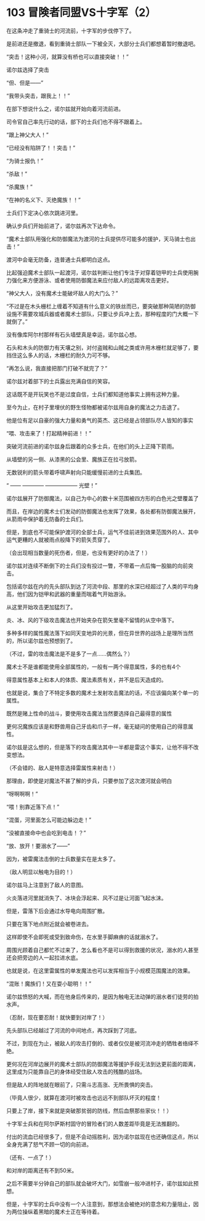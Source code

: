 # 103 冒険者同盟VS十字军（2）

在这条冲走了重骑士的河流前，十字军的步伐停下了。

是前进还是撤退，看到重骑士部队一下被全灭，大部分士兵们都想着暂时撤退吧。

“突击！这种小河，就算没有桥也可以直接突破！！”

诺尔兹选择了突击

“但、但是——”

“我带头突击，跟我上！！”

在部下想说什么之，诺尔兹就开始向着河流前进。

司令官自己率先行动的话，部下的士兵们也不得不跟着上。

“跟上神父大人！”

“已经没有陷阱了！！突击！”

“为骑士报仇！”

“杀敌！”

“杀魔族！”

“在神的名义下、灭绝魔族！！”

士兵们下定决心依次跳进河里。

确认步兵们开始前进了，诺尔兹再次下达命令。

“魔术士部队用强化和防御魔法为渡河的士兵提供尽可能多的援护，天马骑士也出击！”

渡河中会毫无防备，连普通士兵都明白这点。

比起强迫魔术士部队一起渡河，诺尔兹判断让他们专注于对穿着铠甲的士兵使用腕力强化来方便游泳、或者使用防御魔法来应付敌人的远距离攻击更好。

“神父大人，没有魔术士能破坏敌人的大门么？”

“不过是在木头栅栏上缠着不知道有什么意义的铁丝而已，要突破那种简陋的防御设施不需要攻城兵器或者魔术士部队，只要让步兵冲上去，那种程度的门大概一下就倒了。”

没有像库阿尔村那样有石头墙壁真是幸运，诺尔兹心想。

石头和木头的防御力有天壤之别，对付盗贼和山贼之类或许用木栅栏就足够了，要挡住这么多人的话，木栅栏的耐久力可不够。

“再怎么说，我直接把那门打破不就完了？”

诺尔兹对着部下的士兵露出充满自信的笑容。

这话既不是开玩笑也不是过度自信，士兵们都知道他事实上拥有这种力量。

至今为止，在村子里埋伏的野生怪物都被诺尔兹用自身的魔法之力击退了。

他是位有足以自豪的强大力量和勇气的英杰、这已经是占领部队尽人皆知的事实

“喂、攻击来了！打起精神前进！！”

突破河流前进的诺尔兹身后跟着的众多士兵，在他们的头上正降下箭雨。

从墙壁的另一侧、从漆黑的公会里、魔族正在拉弓放箭。

无数锐利的箭头带着呼啸声射向只能缓慢前进的士兵集团。

“ —— ———— —————— 光壁！”

诺尔兹展开了防御魔法，以自己为中心的数十米范围被四方形的白色光之壁覆盖了

而且，在岸边的魔术士们发动的防御魔法也发挥了效果，各处都有防御魔法展开，从箭雨中保护着无防备的士兵们。

但是，到底也不可能保护渡河的全部士兵，运气不佳前进到效果范围外的人、其中运气更糟的人就被雨点般降下的箭矢贯穿了。

（会出现相当数量的死伤者，但是，也没有更好的办法了！）

诺尔兹对连续不断倒下的士兵们没有投过一瞥，不带着一点后悔一股脑的向前突击。

包括诺尔兹在内的先头部队到达了河流中段、那里的水深已经超过了人类的平均身高，他们因为铠甲和武器的重量而喘着气开始游泳。

从这里开始攻击更加猛烈了。

炎、冰、风的下级攻击魔法也开始夹杂在箭矢里毫不留情的从空中落下。

多种多样的属性魔法落下如同天变地异的光景，但在异世界的战场上是理所当然的，所以诺尔兹也预想到了。

（不过，雷的攻击魔法是不是多了一点……偶然么？）

魔术士不是谁都能使用全部属性的，一般有一两个得意属性，多的也有4个

得意属性基本上和本人的体质、魔法素质有关，并不是后天造成的。

也就是说，集合了不特定多数的魔术士发射攻击魔法的话，不应该偏向某个单一的属性。

既然是赌上性命的战斗，要使用攻击魔法当然要选择自己最得意的属性

更何况魔族应该是和野兽用自己牙齿和爪子一样，毫无疑问的使用自己的得意属性。

诺尔兹是这么想的，但是落下的攻击魔法其中一半都是雷这个事实，让他不得不改变想法。

（不会错的、敌人是特意选择雷属性来射击！）

那理由，即使是对魔法不甚了解的步兵，只要参加了这次渡河就会明白

“呀啊啊啊！”

“喂！别靠近落下点！”

“混蛋，河里面怎么可能边躲边走！”

“没被直接命中也会吃到电击！？”

“放、放开！要溺水了——”

因为，被雷魔法击倒的士兵数量实在是太多了。

（敌人明显以触电为目的！）

诺尔兹马上注意到了敌人的意图。

火炎落进河里就消失了、冰块会浮起来、风不过是让河面飞起水沫。

但是，雷落下后会通过水导电向周围扩散。

只要在落下地点附近就会被卷进去。

这样即使不会即死或受到致命伤，在水里手脚麻痹的话就溺水了。

周围光顾着自己都忙不过来了，怎么看也不是可以得到救援的状况，溺水的人甚至还会把旁边的人一起拉进水底。

也就是说，在这里雷属性的单发魔法也可以发挥相当于小规模范围魔法的效果。

“混账！魔族们！又在耍小聪明！！”

诺尔兹愤怒的大喊，而在他身后传来的，是因为触电无法动弹的溺水者们徒劳的拍水声。

（忍耐，现在要忍耐！就快要到对岸了！）

先头部队已经越过了河流的中间地点，再次踩到了河底。

不过，到现在为止，被敌人的攻击打倒的、或者仅仅是被河流冲走的牺牲者络绎不绝。

更何况在河岸边展开的魔术士部队的防御魔法等援护手段无法到达更前面的距离，这里成为只能靠自己的身体经受住敌人攻击的残酷的战场。

但是敌人的阵地就在眼前了，只需斗志高涨、无所畏惧的突击。

（毕竟人很少，就算在渡河时被攻击也远远不到部队坏灭的程度！

只要上了岸，接下来就是突破那贫弱的防线，然后血祭那些家伙！！）

十字军士兵和在阿尔萨斯村固守的冒险者们的人数差距毕竟是无法推翻的。

付出的流血已经很多了，但是不会动摇胜利，因为诺尔兹现在也还确信这点，所以全身充满了怒气不顾一切的向前进。

（还有、一点了！）

和对岸的距离还有不到50米。

之后不需要半分钟自己的部队就会破坏大门，如雪崩一般冲进村子，诺尔兹如此预想。

但是，十字军的士兵中没有一个人注意到，那想法会被绝对的意念和力量阻止，因为两位操纵着黑暗的魔术士正在等待着。
